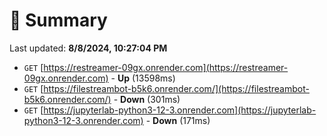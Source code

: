 # 📖 Summary
Last updated: **8/8/2024, 10:27:04 PM**

- `GET` [https://restreamer-09gx.onrender.com](https://restreamer-09gx.onrender.com) - **Up** (13598ms)
- `GET` [https://filestreambot-b5k6.onrender.com/](https://filestreambot-b5k6.onrender.com/) - **Down** (301ms)
- `GET` [https://jupyterlab-python3-12-3.onrender.com](https://jupyterlab-python3-12-3.onrender.com) - **Down** (171ms)
